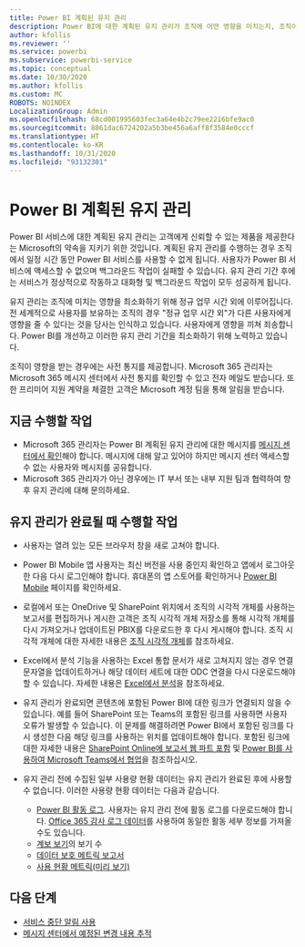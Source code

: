 ```yaml
---
title: Power BI 계획된 유지 관리
description: Power BI에 대한 계획된 유지 관리가 조직에 어떤 영향을 미치는지, 조직이 수행해야 할 수 있는 다음 단계가 무엇인지 관리자에게 보여 주는 정보입니다.
author: kfollis
ms.reviewer: ''
ms.service: powerbi
ms.subservice: powerbi-service
ms.topic: conceptual
ms.date: 10/30/2020
ms.author: kfollis
ms.custom: MC
ROBOTS: NOINDEX
LocalizationGroup: Admin
ms.openlocfilehash: 68cd001995603fec3a64e4b2c79ee2216bfe9ac0
ms.sourcegitcommit: 8861dac6724202a5b3be456a6aff8f3584e0cccf
ms.translationtype: HT
ms.contentlocale: ko-KR
ms.lasthandoff: 10/31/2020
ms.locfileid: "93132301"
---
```

# <a name="power-bi-planned-maintenance"></a>Power BI 계획된 유지 관리

Power BI 서비스에 대한 계획된 유지 관리는 고객에게 신뢰할 수 있는 제품을 제공한다는 Microsoft의 약속을 지키기 위한 것입니다. 계획된 유지 관리를 수행하는 경우 조직에서 일정 시간 동안 Power BI 서비스를 사용할 수 없게 됩니다. 사용자가 Power BI 서비스에 액세스할 수 없으며 백그라운드 작업이 실패할 수 있습니다. 유지 관리 기간 후에는 서비스가 정상적으로 작동하고 대화형 및 백그라운드 작업이 모두 성공하게 됩니다.  

유지 관리는 조직에 미치는 영향을 최소화하기 위해 정규 업무 시간 외에 이루어집니다. 전 세계적으로 사용자를 보유하는 조직의 경우 "정규 업무 시간 외"가 다른 사용자에게 영향을 줄 수 있다는 것을 당사는 인식하고 있습니다. 사용자에게 영향을 끼쳐 죄송합니다. Power BI를 개선하고 이러한 유지 관리 기간을 최소화하기 위해 노력하고 있습니다.

조직이 영향을 받는 경우에는 사전 통지를 제공합니다. Microsoft 365 관리자는 Microsoft 365 메시지 센터에서 사전 통지를 확인할 수 있고 전자 메일도 받습니다. 또한 프리미어 지원 계약을 체결한 고객은 Microsoft 계정 팀을 통해 알림을 받습니다.

## <a name="actions-to-take-now"></a>지금 수행할 작업

* Microsoft 365 관리자는 Power BI 계획된 유지 관리에 대한 메시지를 [메시지 센터에서 확인](https://admin.microsoft.com/Adminportal/Home#/MessageCenter)해야 합니다. 메시지에 대해 알고 있어야 하지만 메시지 센터 액세스할 수 없는 사용자와 메시지를 공유합니다.
* Microsoft 365 관리자가 아닌 경우에는 IT 부서 또는 내부 지원 팀과 협력하여 향후 유지 관리에 대해 문의하세요.

## <a name="actions-to-take-when-maintenance-is-complete"></a>유지 관리가 완료될 때 수행할 작업

* 사용자는 열려 있는 모든 브라우저 창을 새로 고쳐야 합니다.
* Power BI Mobile 앱 사용자는 최신 버전을 사용 중인지 확인하고 앱에서 로그아웃한 다음 다시 로그인해야 합니다. 휴대폰의 앱 스토어를 확인하거나 [Power BI Mobile](https://powerbi.microsoft.com/mobile/) 페이지를 확인하세요.
* 로컬에서 또는 OneDrive 및 SharePoint 위치에서 조직의 시각적 개체를 사용하는 보고서를 편집하거나 게시한 고객은 조직 시각적 개체 저장소를 통해 시각적 개체를 다시 가져오거나 업데이트된 PBIX를 다운로드한 후 다시 게시해야 합니다. 조직 시각적 개체에 대한 자세한 내용은 [조직 시각적 개체](organizational-visuals.md)를 참조하세요.
* Excel에서 분석 기능을 사용하는 Excel 통합 문서가 새로 고쳐지지 않는 경우 연결 문자열을 업데이트하거나 해당 데이터 세트에 대한 ODC 연결을 다시 다운로드해야 할 수 있습니다. 자세한 내용은 [Excel에서 분석](../collaborate-share/service-analyze-in-excel.md#connect-to-power-bi-data)을 참조하세요.
* 유지 관리가 완료되면 콘텐츠에 포함된 Power BI에 대한 링크가 연결되지 않을 수 있습니다. 예를 들어 SharePoint 또는 Teams의 포함된 링크를 사용하면 사용자 오류가 발생할 수 있습니다. 이 문제를 해결하려면 Power BI에서 포함된 링크를 다시 생성한 다음 해당 링크를 사용하는 위치를 업데이트해야 합니다. 포함된 링크에 대한 자세한 내용은 [SharePoint Online에 보고서 웹 파트 포함](../collaborate-share/service-embed-report-spo.md) 및 [Power BI를 사용하여 Microsoft Teams에서 협업](../collaborate-share/service-collaborate-microsoft-teams.md)을 참조하십시오.
* 유지 관리 전에 수집된 일부 사용량 현황 데이터는 유지 관리가 완료된 후에 사용할 수 없습니다. 이러한 사용량 현황 데이터는 다음과 같습니다.

  * [Power BI 활동 로그](service-admin-auditing.md#use-the-activity-log). 사용자는 유지 관리 전에 활동 로그를 다운로드해야 합니다. [Office 365 감사 로그 데이터](service-admin-auditing.md#access-your-audit-logs)를 사용하여 동일한 활동 세부 정보를 가져올 수도 있습니다.
  * [계보 보기](../collaborate-share/service-data-lineage.md#explore-lineage-view)의 보기 수
  * [데이터 보호 메트릭 보고서](service-security-data-protection-metrics-report.md)
  * [사용 현황 메트릭(미리 보기)](../collaborate-share/service-modern-usage-metrics.md)

## <a name="next-steps"></a>다음 단계

* [서비스 중단 알림 사용](service-interruption-notifications.md)
* [메시지 센터에서 예정된 변경 내용 추적](/microsoft-365/admin/manage/message-center)